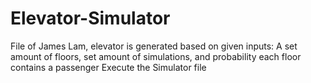 # Elevator-Simulator
File of James Lam, elevator is generated based on given inputs: A set amount of floors, set amount of simulations, and probability each floor contains a passenger
Execute the Simulator file
